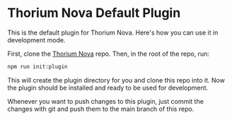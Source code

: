 # Thorium Nova Default Plugin

This is the default plugin for Thorium Nova. Here's how you can use it in
development mode.

First, clone the [Thorium Nova](https://github.com/thorium-sim/thorium-nova)
repo. Then, in the root of the repo, run:

```bash
npm run init:plugin
```

This will create the plugin directory for you and clone this repo into it. Now
the plugin should be installed and ready to be used for development.

Whenever you want to push changes to this plugin, just commit the changes with
git and push them to the main branch of this repo.
